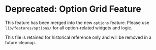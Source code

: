 # Deprecated: Option Grid Feature

This feature has been merged into the new `options` feature. Please use `lib/features/options/` for all option-related widgets and logic.

This file is retained for historical reference only and will be removed in a future cleanup.
